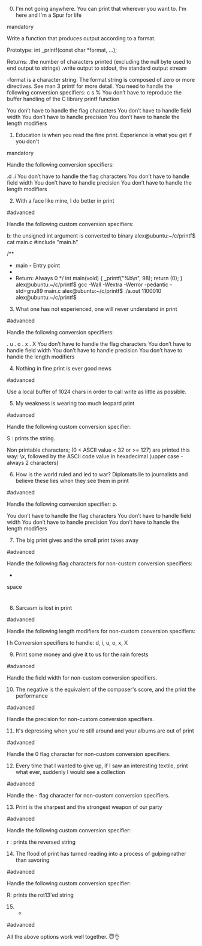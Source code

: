 0. I'm not going anywhere. You can print that wherever you want to. I'm here and I'm a Spur for life

mandatory

Write a function that produces output according to a format.

Prototype: int _printf(const char *format, ...);

Returns:
.the number of characters printed (excluding the null byte used to end output to strings)
.write output to stdout, the standard output stream

-format is a character string. The format string is composed of zero or more directives. See man 3 printf for more detail. You need to handle the following conversion specifiers:
  c
  s
  %
You don’t have to reproduce the buffer handling of the C library printf function

You don’t have to handle the flag characters
You don’t have to handle field width
You don’t have to handle precision
You don’t have to handle the length modifiers


1. Education is when you read the fine print. Experience is what you get if you don't

mandatory

Handle the following conversion specifiers:

   .d
   .i
You don’t have to handle the flag characters
You don’t have to handle field width
You don’t have to handle precision
You don’t have to handle the length modifiers


2. With a face like mine, I do better in print

#advanced

Handle the following custom conversion specifiers:

 b: the unsigned int argument is converted to binary
alex@ubuntu:~/c/printf$ cat main.c
#include "main.h"

/**
 * main - Entry point
 *
 * Return: Always 0
 */
int main(void)
{
    _printf("%b\n", 98);
    return (0);
}
alex@ubuntu:~/c/printf$ gcc -Wall -Wextra -Werror -pedantic -std=gnu89 main.c
alex@ubuntu:~/c/printf$ ./a.out
1100010
alex@ubuntu:~/c/printf$


3. What one has not experienced, one will never understand in print

#advanced

Handle the following conversion specifiers:

 . u
 . o
 . x
 . X
You don’t have to handle the flag characters
You don’t have to handle field width
You don’t have to handle precision
You don’t have to handle the length modifiers


4. Nothing in fine print is ever good news

#advanced

Use a local buffer of 1024 chars in order to call write as little as possible.


5. My weakness is wearing too much leopard print

#advanced

Handle the following custom conversion specifier:

 S : prints the string.

Non printable characters;
 (0 < ASCII value < 32 or >= 127) are printed this way: \x, followed by the ASCII code value in hexadecimal (upper case - always 2 characters)


6. How is the world ruled and led to war? Diplomats lie to journalists and believe these lies when they see them in print

#advanced

Handle the following conversion specifier: p.

You don’t have to handle the flag characters
You don’t have to handle field width
You don’t have to handle precision
You don’t have to handle the length modifiers

7. The big print gives and the small print takes away

#advanced

Handle the following flag characters for non-custom conversion specifiers:

+
space
#


8. Sarcasm is lost in print

#advanced

Handle the following length modifiers for non-custom conversion specifiers:

 l
 h
Conversion specifiers to handle: d, i, u, o, x, X


9. Print some money and give it to us for the rain forests

#advanced

Handle the field width for non-custom conversion specifiers.


10. The negative is the equivalent of the composer's score, and the print the performance

#advanced

Handle the precision for non-custom conversion specifiers.


11. It's depressing when you're still around and your albums are out of print

#advanced

Handle the 0 flag character for non-custom conversion specifiers.


12. Every time that I wanted to give up, if I saw an interesting textile, print what ever, suddenly I would see a collection

#advanced

Handle the - flag character for non-custom conversion specifiers.



13. Print is the sharpest and the strongest weapon of our party

#advanced

Handle the following custom conversion specifier:

r : prints the reversed string


14. The flood of print has turned reading into a process of gulping rather than savoring

#advanced

Handle the following custom conversion specifier:

R: prints the rot13'ed string


15. *

#advanced

All the above options work well together.
😇👌
